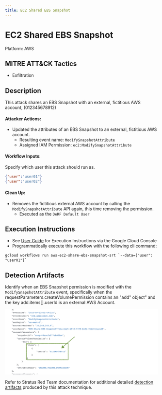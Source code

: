 ```yaml
---
title: EC2 Shared EBS Snapshot
---
```


# EC2 Shared EBS Snapshot


Platform: AWS

## MITRE ATT&CK Tactics


- Exfiltration

## Description


This attack shares an EBS Snapshot with an external, fictitious AWS account, (012345678912)

#### Attacker Actions: 

- Updated the attributes of an EBS Snapshot to an external, fictitious AWS account.
  - Resulting event name: `ModifySnapshotAttribute`
  - Assigned IAM Permission: `ec2:ModifySnapshotAttribute`

#### Workflow Inputs: 
Specify which user this attack should run as.   
```json
{"user":"user01"}
{"user":"user02"}
```
#### Clean Up: 

- Removes the fictitious external AWS account by calling the `ModifySnapshotAttribute` API again, this time removing the permission.
  - Executed as the `DeRF Default User`

## Execution Instructions

- See [User Guide](../../user-guide/execution-user-permissions.md) for Execution Instructions via the Google Cloud Console
- Programmatically execute this workflow with the following cli command:

```
gcloud workflows run aws-ec2-share-ebs-snapshot-srt `--data={"user": "user01"}` 
```


## Detection Artifacts


Identify when an EBS Snapshot permission is modified with the  <code>ModifySnapshotAttribute</code> event, specifically when the requestParameters.createVolumePermission contains an "add" object" and the key add.items[].userId is an external AWS Account.

![](../images/../../images/ec2-share-ebs-snapshot.png)

Refer to Stratus Red Team documentation for additional detailed [detection artifacts](https://stratus-red-team.cloud/attack-techniques/AWS/aws.exfiltration.ec2-share-ebs-snapshot/) produced by this attack technique.

